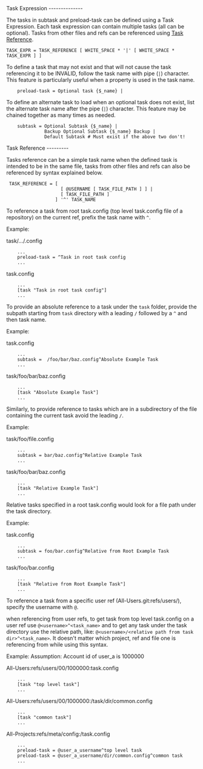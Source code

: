 <a id="task_expression"/>
Task Expression
--------------

The tasks in subtask and preload-task can be defined using a Task Expression.
Each task expression can contain multiple tasks (all can be optional). Tasks
from other files and refs can be referenced using [Task Reference](#task_reference).

```
TASK_EXPR = TASK_REFERENCE [ WHITE_SPACE * '|' [ WHITE_SPACE * TASK_EXPR ] ]
```

To define a task that may not exist and that will not cause the task referencing
it to be INVALID, follow the task name with pipe (`|`) character. This feature
is particularly useful when a property is used in the task name.

```
    preload-task = Optional task {$_name} |
```

To define an alternate task to load when an optional task does not exist,
list the alternate task name after the pipe (`|`) character. This feature
may be chained together as many times as needed.

```
    subtask = Optional Subtask {$_name} |
              Backup Optional Subtask {$_name} Backup |
              Default Subtask # Must exist if the above two don't!
```

<a id="task_reference"/>
Task Reference
---------

Tasks reference can be a simple task name when the defined task is intended to be in
the same file, tasks from other files and refs can also be referenced by syntax explained
below.

```
 TASK_REFERENCE = [
                    [ @USERNAME [ TASK_FILE_PATH ] ] |
                    [ TASK_FILE_PATH ]
                  ] '^' TASK_NAME
```

To reference a task from root task.config (top level task.config file of a repository)
on the current ref, prefix the task name with `^`.

Example:

task/.../<any>.config
```
    ...
    preload-task = ^Task in root task config
    ...
```

task.config
```
    ...
    [task "Task in root task config"]
    ...
```

To provide an absolute reference to a task under the `task` folder, provide the subpath starting
from `task` directory with a leading `/` followed by a `^` and then task name.

Example:

task.config
```
    ...
    subtask =  /foo/bar/baz.config^Absolute Example Task
    ...
```

task/foo/bar/baz.config
```
    ...
    [task "Absolute Example Task"]
    ...
```

Similarly, to provide reference to tasks which are in a subdirectory of the file containing the
current task avoid the leading `/`.

Example:

task/foo/file.config
```
    ...
    subtask = bar/baz.config^Relative Example Task
    ...
```

task/foo/bar/baz.config
```
    ...
    [task "Relative Example Task"]
    ...
```

Relative tasks specified in a root task.config would look for a file path under the task directory.

Example:

task.config
```
    ...
    subtask = foo/bar.config^Relative from Root Example Task
    ...
```

task/foo/bar.config
```
    ...
    [task "Relative from Root Example Task"]
    ...
```

To reference a task from a specific user ref (All-Users.git:refs/users/<user>), specify the
username with `@`.

when referencing from user refs, to get task from top level task.config on a user ref use
`@<username>^<task_name>` and to get any task under the task directory use the relative
path, like: `@<username>/<relative path from task dir>^<task_name>`. It doesn't matter which
project, ref and file one is referencing from while using this syntax.

Example:
Assumption: Account id of user_a is 1000000

All-Users:refs/users/00/1000000:task.config
```
    ...
    [task "top level task"]
    ...
```

All-Users:refs/users/00/1000000:/task/dir/common.config
```
    ...
    [task "common task"]
    ...
```

All-Projects:refs/meta/config:/task.config
```
    ...
    preload-task = @user_a_username^top level task
    preload-task = @user_a_username/dir/common.config^common task
    ...
```
